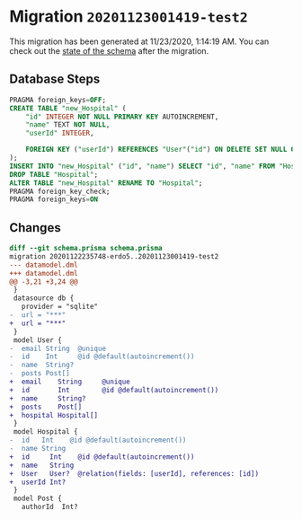 # Migration `20201123001419-test2`

This migration has been generated at 11/23/2020, 1:14:19 AM.
You can check out the [state of the schema](./schema.prisma) after the migration.

## Database Steps

```sql
PRAGMA foreign_keys=OFF;
CREATE TABLE "new_Hospital" (
    "id" INTEGER NOT NULL PRIMARY KEY AUTOINCREMENT,
    "name" TEXT NOT NULL,
    "userId" INTEGER,

    FOREIGN KEY ("userId") REFERENCES "User"("id") ON DELETE SET NULL ON UPDATE CASCADE
);
INSERT INTO "new_Hospital" ("id", "name") SELECT "id", "name" FROM "Hospital";
DROP TABLE "Hospital";
ALTER TABLE "new_Hospital" RENAME TO "Hospital";
PRAGMA foreign_key_check;
PRAGMA foreign_keys=ON
```

## Changes

```diff
diff --git schema.prisma schema.prisma
migration 20201122235748-erdo5..20201123001419-test2
--- datamodel.dml
+++ datamodel.dml
@@ -3,21 +3,24 @@
 }
 datasource db {
   provider = "sqlite"
-  url = "***"
+  url = "***"
 }
 model User {
-  email String  @unique
-  id    Int     @id @default(autoincrement())
-  name  String?
-  posts Post[]
+  email    String     @unique
+  id       Int        @id @default(autoincrement())
+  name     String?
+  posts    Post[]
+  hospital Hospital[]
 }
 model Hospital {
-  id   Int    @id @default(autoincrement())
-  name String
+  id     Int    @id @default(autoincrement())
+  name   String
+  User   User?  @relation(fields: [userId], references: [id])
+  userId Int?
 }
 model Post {
   authorId  Int?
```


